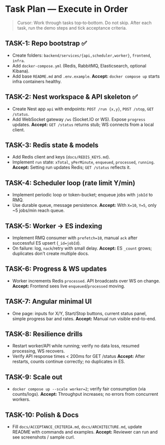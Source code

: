 # Task Plan — Execute in Order

> Cursor: Work through tasks top‑to‑bottom. Do not skip. After each task, run the demo steps and tick acceptance criteria.

## TASK-1: Repo bootstrap ✅
- Create folders: `backend/services/{api,scheduler,worker}`, `frontend`, `infra`.
- Add `docker-compose.yml` (Redis, RabbitMQ, Elasticsearch, optional Kibana).
- Add base `README.md` and `.env.example`.
**Accept:** `docker compose up` starts infra containers healthy.

## TASK-2: Nest workspace & API skeleton ✅
- Create Nest app `api` with endpoints: `POST /run {x,y}`, `POST /stop`, `GET /status`.
- Add WebSocket gateway `/ws` (Socket.IO or WS). Expose `progress` updates.
**Accept:** `GET /status` returns stub; WS connects from a local client.

## TASK-3: Redis state & models
- Add Redis client and keys (`docs/REDIS_KEYS.md`).
- Implement `run` state: `xTotal`, `yPerMinute`, `enqueued`, `processed`, `running`.
**Accept:** Setting run updates Redis; `GET /status` reflects it.

## TASK-4: Scheduler loop (rate limit Y/min)
- Implement periodic loop or token-bucket; enqueue jobs with `jobId` to RMQ.
- Use durable queue, message persistence.
**Accept:** With `X=10`, `Y=5`, only ~5 jobs/min reach queue.

## TASK-5: Worker → ES indexing
- Implement RMQ consumer with `prefetch=10`, manual `ack` after successful ES upsert (`_id=jobId`).
- On failure: log, `nack`/retry with small delay.
**Accept:** ES `_count` grows; duplicates don't create multiple docs.

## TASK-6: Progress & WS updates
- Worker increments Redis `processed`. API broadcasts over WS on change.
**Accept:** Frontend sees live `enqueued`/`processed` moving.

## TASK-7: Angular minimal UI
- One page: inputs for X/Y, Start/Stop buttons, current status panel, simple progress bar and rates.
**Accept:** Manual run visible end-to-end.

## TASK-8: Resilience drills
- Restart worker/API while running; verify no data loss, resumed processing, WS recovers.
- Verify API response times < 200ms for GET /status
**Accept:** After restarts, counts continue correctly; no duplicates in ES.

## TASK-9: Scale out
- `docker compose up --scale worker=2`; verify fair consumption (via counts/logs).
**Accept:** Throughput increases; no errors from concurrent workers.

## TASK-10: Polish & Docs
- Fill `docs/ACCEPTANCE_CRITERIA.md`, `docs/ARCHITECTURE.md`, update README with commands and examples.
**Accept:** Reviewer can run and see screenshots / sample curl.
